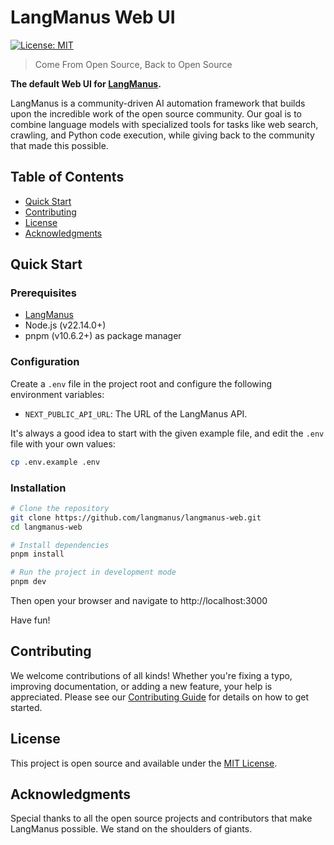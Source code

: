 # LangManus Web UI

[![License: MIT](https://img.shields.io/badge/License-MIT-yellow.svg)](https://opensource.org/licenses/MIT)

> Come From Open Source, Back to Open Source

**The default Web UI for [LangManus](https://github.com/langmanus/langmanus).**

LangManus is a community-driven AI automation framework that builds upon the incredible work of the open source community. Our goal is to combine language models with specialized tools for tasks like web search, crawling, and Python code execution, while giving back to the community that made this possible.

## Table of Contents
- [Quick Start](#quick-start)
- [Contributing](#contributing)
- [License](#license)
- [Acknowledgments](#acknowledgments)

## Quick Start

### Prerequisites

- [LangManus](https://github.com/langmanus/langmanus)
- Node.js (v22.14.0+)
- pnpm (v10.6.2+) as package manager

### Configuration

Create a `.env` file in the project root and configure the following environment variables:

- `NEXT_PUBLIC_API_URL`: The URL of the LangManus API.

It's always a good idea to start with the given example file, and edit the `.env` file with your own values:

```bash
cp .env.example .env
```

### Installation

```bash
# Clone the repository
git clone https://github.com/langmanus/langmanus-web.git
cd langmanus-web

# Install dependencies
pnpm install

# Run the project in development mode
pnpm dev
```

Then open your browser and navigate to http://localhost:3000

Have fun!

## Contributing

We welcome contributions of all kinds! Whether you're fixing a typo, improving documentation, or adding a new feature, your help is appreciated. Please see our [Contributing Guide](CONTRIBUTING.md) for details on how to get started.

## License

This project is open source and available under the [MIT License](LICENSE).

## Acknowledgments

Special thanks to all the open source projects and contributors that make LangManus possible. We stand on the shoulders of giants.
